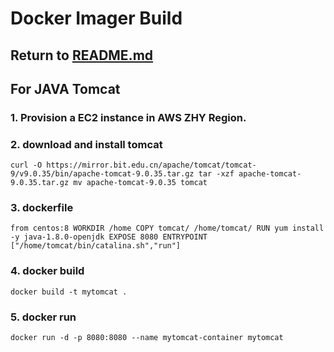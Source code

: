 # Docker Imager Build

## Return to [README.md](README.md)

## For JAVA Tomcat

### 1. Provision a EC2 instance in AWS ZHY Region.

### 2. download and install tomcat
`
curl -O https://mirror.bit.edu.cn/apache/tomcat/tomcat-9/v9.0.35/bin/apache-tomcat-9.0.35.tar.gz
tar -xzf apache-tomcat-9.0.35.tar.gz
mv apache-tomcat-9.0.35 tomcat
`
### 3. dockerfile
`
from centos:8
WORKDIR /home
COPY tomcat/ /home/tomcat/
RUN yum install -y java-1.8.0-openjdk
EXPOSE 8080
ENTRYPOINT ["/home/tomcat/bin/catalina.sh","run"]
`
### 4. docker build
`
docker build -t mytomcat .
`
### 5. docker run
`
docker run -d -p 8080:8080 --name mytomcat-container mytomcat
`
